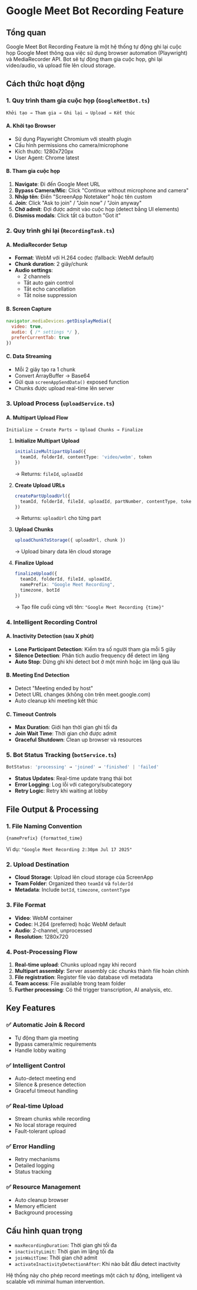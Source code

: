# Google Meet Bot Recording Feature

## Tổng quan

Google Meet Bot Recording Feature là một hệ thống tự động ghi lại cuộc họp Google Meet thông qua việc sử dụng browser automation (Playwright) và MediaRecorder API. Bot sẽ tự động tham gia cuộc họp, ghi lại video/audio, và upload file lên cloud storage.

## Cách thức hoạt động

### 1. Quy trình tham gia cuộc họp (`GoogleMeetBot.ts`)

```
Khởi tạo → Tham gia → Ghi lại → Upload → Kết thúc
```

#### A. Khởi tạo Browser
- Sử dụng Playwright Chromium với stealth plugin
- Cấu hình permissions cho camera/microphone
- Kích thước: 1280x720px
- User Agent: Chrome latest

#### B. Tham gia cuộc họp
1. **Navigate**: Đi đến Google Meet URL
2. **Bypass Camera/Mic**: Click "Continue without microphone and camera"
3. **Nhập tên**: Điền "ScreenApp Notetaker" hoặc tên custom
4. **Join**: Click "Ask to join" / "Join now" / "Join anyway"
5. **Chờ admit**: Đợi được admit vào cuộc họp (detect bằng UI elements)
6. **Dismiss modals**: Click tất cả button "Got it"

### 2. Quy trình ghi lại (`RecordingTask.ts`)

#### A. MediaRecorder Setup
- **Format**: WebM với H.264 codec (fallback: WebM default)
- **Chunk duration**: 2 giây/chunk
- **Audio settings**:
  - 2 channels
  - Tắt auto gain control
  - Tắt echo cancellation
  - Tắt noise suppression

#### B. Screen Capture
```javascript
navigator.mediaDevices.getDisplayMedia({
  video: true,
  audio: { /* settings */ },
  preferCurrentTab: true
})
```

#### C. Data Streaming
- Mỗi 2 giây tạo ra 1 chunk
- Convert ArrayBuffer → Base64
- Gửi qua `screenAppSendData()` exposed function
- Chunks được upload real-time lên server

### 3. Upload Process (`uploadService.ts`)

#### A. Multipart Upload Flow
```
Initialize → Create Parts → Upload Chunks → Finalize
```

1. **Initialize Multipart Upload**
   ```typescript
   initializeMultipartUpload({
     teamId, folderId, contentType: 'video/webm', token
   })
   ```
   → Returns: `fileId`, `uploadId`

2. **Create Upload URLs**
   ```typescript
   createPartUploadUrl({
     teamId, folderId, fileId, uploadId, partNumber, contentType, token
   })
   ```
   → Returns: `uploadUrl` cho từng part

3. **Upload Chunks**
   ```typescript
   uploadChunkToStorage({ uploadUrl, chunk })
   ```
   → Upload binary data lên cloud storage

4. **Finalize Upload**
   ```typescript
   finalizeUpload({
     teamId, folderId, fileId, uploadId, 
     namePrefix: "Google Meet Recording",
     timezone, botId
   })
   ```
   → Tạo file cuối cùng với tên: `"Google Meet Recording {time}"`

### 4. Intelligent Recording Control

#### A. Inactivity Detection (sau X phút)
- **Lone Participant Detection**: Kiểm tra số người tham gia mỗi 5 giây
- **Silence Detection**: Phân tích audio frequency để detect im lặng
- **Auto Stop**: Dừng ghi khi detect bot ở một mình hoặc im lặng quá lâu

#### B. Meeting End Detection
- Detect "Meeting ended by host"
- Detect URL changes (không còn trên meet.google.com)
- Auto cleanup khi meeting kết thúc

#### C. Timeout Controls
- **Max Duration**: Giới hạn thời gian ghi tối đa
- **Join Wait Time**: Thời gian chờ được admit
- **Graceful Shutdown**: Clean up browser và resources

### 5. Bot Status Tracking (`botService.ts`)

```typescript
BotStatus: 'processing' → 'joined' → 'finished' | 'failed'
```

- **Status Updates**: Real-time update trạng thái bot
- **Error Logging**: Log lỗi với category/subcategory
- **Retry Logic**: Retry khi waiting at lobby

## File Output & Processing

### 1. File Naming Convention
```
{namePrefix} {formatted_time}
```
Ví dụ: `"Google Meet Recording 2:30pm Jul 17 2025"`

### 2. Upload Destination
- **Cloud Storage**: Upload lên cloud storage của ScreenApp
- **Team Folder**: Organized theo `teamId` và `folderId`
- **Metadata**: Include `botId`, `timezone`, `contentType`

### 3. File Format
- **Video**: WebM container
- **Codec**: H.264 (preferred) hoặc WebM default
- **Audio**: 2-channel, unprocessed
- **Resolution**: 1280x720

### 4. Post-Processing Flow
1. **Real-time upload**: Chunks upload ngay khi record
2. **Multipart assembly**: Server assembly các chunks thành file hoàn chỉnh
3. **File registration**: Register file vào database với metadata
4. **Team access**: File available trong team folder
5. **Further processing**: Có thể trigger transcription, AI analysis, etc.

## Key Features

### ✅ Automatic Join & Record
- Tự động tham gia meeting
- Bypass camera/mic requirements
- Handle lobby waiting

### ✅ Intelligent Control
- Auto-detect meeting end
- Silence & presence detection
- Graceful timeout handling

### ✅ Real-time Upload
- Stream chunks while recording
- No local storage required
- Fault-tolerant upload

### ✅ Error Handling
- Retry mechanisms
- Detailed logging
- Status tracking

### ✅ Resource Management
- Auto cleanup browser
- Memory efficient
- Background processing

## Cấu hình quan trọng

- `maxRecordingDuration`: Thời gian ghi tối đa
- `inactivityLimit`: Thời gian im lặng tối đa
- `joinWaitTime`: Thời gian chờ admit
- `activateInactivityDetectionAfter`: Khi nào bắt đầu detect inactivity

Hệ thống này cho phép record meetings một cách tự động, intelligent và scalable với minimal human intervention.
